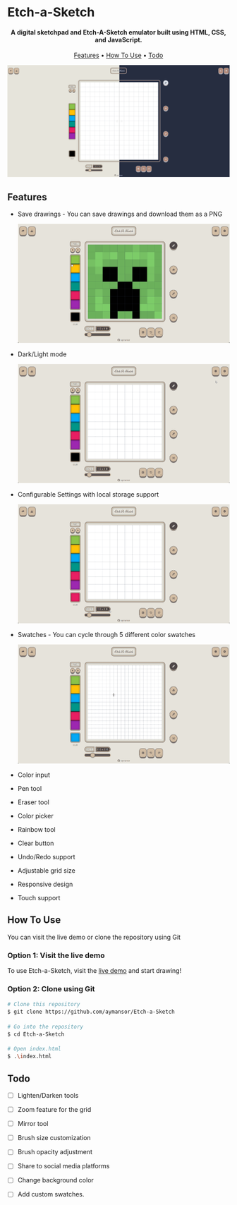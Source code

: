 # Etch-a-Sketch

<h4 align="center">A digital sketchpad and Etch-A-Sketch emulator built using HTML, CSS, and JavaScript.</h4>

<p align="center">
  <a href="#features">Features</a> •
  <a href="#how-to-use">How To Use</a> •
  <a href="#todo">Todo</a>
</p>

![screenshot](https://raw.githubusercontent.com/aymansor/Etch-a-Sketch/main/img/features/header-background.png)

## Features

- Save drawings - You can save drawings and download them as a PNG

  <img src="https://raw.githubusercontent.com/aymansor/Etch-a-Sketch/main/img/features/save-demo.gif" width="600" />

- Dark/Light mode

  <img src="https://raw.githubusercontent.com/aymansor/Etch-a-Sketch/main/img/features/dark-light-theme-demo.gif" width="600" />

- Configurable Settings with local storage support

  <img src="https://raw.githubusercontent.com/aymansor/Etch-a-Sketch/main/img/features/configurable-settings-demo.gif" width="600" />

- Swatches - You can cycle through 5 different color swatches

  <img src="https://raw.githubusercontent.com/aymansor/Etch-a-Sketch/main/img/features/swatches-demo.gif" width="600" />

- Color input
- Pen tool
- Eraser tool
- Color picker
- Rainbow tool
- Clear button
- Undo/Redo support
- Adjustable grid size
- Responsive design
- Touch support

## How To Use

You can visit the live demo or clone the repository using Git

### Option 1: Visit the live demo

To use Etch-a-Sketch, visit the [live demo](https://aymansor.github.io/Etch-a-Sketch/) and start drawing!

### Option 2: Clone using Git

```bash
# Clone this repository
$ git clone https://github.com/aymansor/Etch-a-Sketch

# Go into the repository
$ cd Etch-a-Sketch

# Open index.html
$ .\index.html
```

## Todo
- [ ] Lighten/Darken tools
- [ ] Zoom feature for the grid
- [ ] Mirror tool
- [ ] Brush size customization
- [ ] Brush opacity adjustment
- [ ] Share to social media platforms
- [ ] Change background color
- [ ] Add custom swatches.
    
